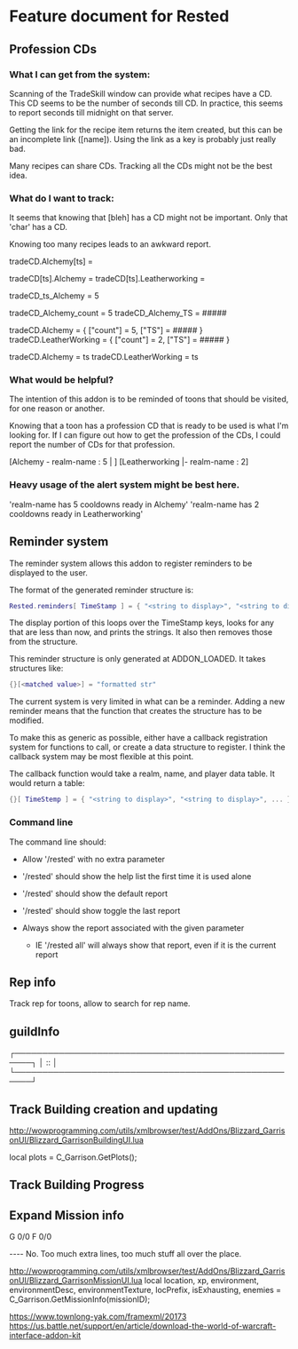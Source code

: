# Feature document for Rested

## Profession CDs

### What I can get from the system:
Scanning of the TradeSkill window can provide what recipes have a CD.
This CD seems to be the number of seconds till CD.
In practice, this seems to report seconds till midnight on that server.

Getting the link for the recipe item returns the item created, but this can be an incomplete link ([name]).
Using the link as a key is probably just really bad.

Many recipes can share CDs.
Tracking all the CDs might not be the best idea.

### What do I want to track:
It seems that knowing that [bleh] has a CD might not be important.
Only that 'char' has a CD.

Knowing too many recipes leads to an awkward report.

tradeCD.Alchemy[ts] = <count>

tradeCD[ts].Alchemy = <count>
tradeCD[ts].Leatherworking = <count>

tradeCD_ts_Alchemy = 5

tradeCD_Alchemy_count = 5
tradeCD_Alchemy_TS = #####

tradeCD.Alchemy = { ["count"] = 5, ["TS"] = ##### }
tradeCD.LeatherWorking = { ["count"] = 2, ["TS"] = ##### }


tradeCD.Alchemy = ts
tradeCD.LeatherWorking = ts




### What would be helpful?
The intention of this addon is to be reminded of toons that should be visited, for one reason or another.

Knowing that a toon has a profession CD that is ready to be used is what I'm looking for.
If I can figure out how to get the profession of the CDs, I could report the number of CDs for that profession.

[Alchemy - realm-name : 5   |    ]
[Leatherworking |- realm-name : 2]

### Heavy usage of the alert system might be best here.
'realm-name has 5 cooldowns ready in Alchemy'
'realm-name has 2 cooldowns ready in Leatherworking'







## Reminder system

The reminder system allows this addon to register reminders to be displayed to the user.

The format of the generated reminder structure is:
```lua
Rested.reminders[ TimeStamp ] = { "<string to display>", "<string to display>", ... }
```

The display portion of this loops over the TimeStamp keys, looks for any that are less than now, and prints the strings.
It also then removes those from the structure.

This reminder structure is only generated at ADDON_LOADED.
It takes structures like:
```lua
{}[<matched value>] = "formatted str"
```

The current system is very limited in what can be a reminder.
Adding a new reminder means that the function that creates the structure has to be modified.

To make this as generic as possible, either have a callback registration system for functions to call, or create a data structure to register.
I think the callback system may be most flexible at this point.

The callback function would take a realm, name, and player data table.
It would return a table:
```lua
{}[ TimeStemp ] = { "<string to display>", "<string to display>", ... }
```

### Command line

The command line should:
* Allow '/rested' with no extra parameter
* '/rested' should show the help list the first time it is used alone
* '/rested' should show the default report
* '/rested' should show toggle the last report

* Always show the report associated with the given parameter
	* IE  '/rested all' will always show that report, even if it is the current report




## Rep info
Track rep for toons, allow to search for rep name.



## guildInfo

┌─────────────────────────────────────────────────────┐
│<Guild Standing> :: <realm-name>                     │
└─────────────────────────────────────────────────────┘

## Track Building creation and updating
http://wowprogramming.com/utils/xmlbrowser/test/AddOns/Blizzard_GarrisonUI/Blizzard_GarrisonBuildingUI.lua


local plots = C_Garrison.GetPlots();

## Track Building Progress

## Expand Mission info

G <time> 0/0 <name>
F <time> 0/0 <name>

----  No.  Too much extra lines, too much stuff all over the place.


http://wowprogramming.com/utils/xmlbrowser/test/AddOns/Blizzard_GarrisonUI/Blizzard_GarrisonMissionUI.lua
local location, xp, environment, environmentDesc, environmentTexture, locPrefix, isExhausting, enemies = C_Garrison.GetMissionInfo(missionID);



https://www.townlong-yak.com/framexml/20173
https://us.battle.net/support/en/article/download-the-world-of-warcraft-interface-addon-kit

